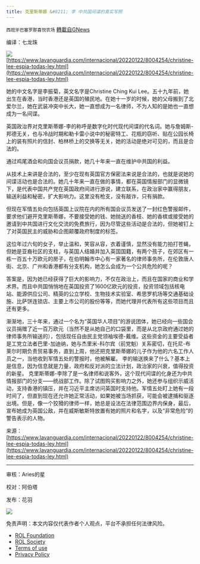 ```yaml
---
title: 克里斯蒂娜 &#8211; 李 中共国间谍的真实写照
---
```

`西班牙巴塞罗那喜悦农场` [轉載自GNews](https://gnews.org/zh-hans/1902343/)

编译：七龙珠

![](https://assets.gnews.org/wp-content/uploads/2022/01/61eb1fbe3d88f.r_d.3492-1720-1700.jpeg)[https://www.lavanguardia.com/internacional/20220122/8004254/christine-lee-espia-todas-ley.html](https://www.lavanguardia.com/internacional/20220122/8004254/christine-lee-espia-todas-ley.html)

她的中文名字是李振菊，英文名字是Christine Ching Kui Lee。五十九年前，她出生在香港，当时香港还是英国的殖民地。在她十一岁的时候，她的父母搬到了北爱尔兰，她在武装冲突中长大，她一直想成为一名律师，不为人知的是她也一直想成为一名间谍。

英国政治界对克里斯蒂娜-李的称呼是数字化时代现代间谍的代名词。她与詹姆斯-邦德无关，也与冷战时期和勒卡雷小说中的秘密特工、花瓶的窃听、贴在公园长椅上的装有照片的信封、柏林桥上的交换等无关，她的活动是绝对可见的，而且是合法的。

通过鸡尾酒会和向国会议员捐款，她几十年来一直在维护中共国的利益。

从技术上来讲是合法的，至少在现有英国官方保密法来说是合法的，也就是说她的间谍活动也是合法的。她几十年来一直在做的事情，都在英国情报部门的显微镜下，是代表中国共产党在英国政府间进行游说，建立联系，在政治家中赢得朋友，输送利益和秘密，扩大影响力。这里没有枪支，没有敲诈，只有捐款。

但现在军情五处向包括英国上议院在内的所有国会议员发送了一封红色警报邮件，要求他们避开克里斯蒂娜，不要接受她的钱、她抛送的香枝、她的香槟或接受她的邀请到中共国进行文化交流的免费旅行，因为尽管这些活动是合法的，但她被钉上了对英国民主的威胁和企图颠覆政府制度的标签。

这位年过六旬的女子，举止温和，笑容从容，衣着谨慎，显然没有能力拍打苍蝇，但她是亚裔社区的支柱，与英国人结婚并加入英国国籍，有两个孩子，在郊区有一栋一百五十万欧元的房子，在伯明翰市中心有一家著名的律师事务所，在伦敦唐人街、北京、广州和香港都有分支机构，她怎么会成为一个公共危险的呢？

答案是，因为她已经获得了巨大的影响力，不仅在政治上，而且在国家的商业和学术界。而且中共国悄悄地在英国投资了1600亿欧元的投资，投资领域包括核电站、能源供应公司、精英的公立学校、生物技术实验室、希思罗机场等交通基础设施、比萨饼连锁店、主要上市公司的股份等等，而她代理并代表所有这些项目而且还有更多。

渐渐地，三十年来，通过一个名为“英国华人项目”的游说团体，她已经向一些国会议员捐赠了近一百万欧元（当然不是从她自己的口袋里，而是从北京政府通过她的律师事务所输送的），包括现任自由民主党领袖埃德-戴维。这些资金的主要受益者是工党立法者巴里-加迪纳，她与杰里米-科尔宾（前党魁）关系密切，在托尼-布莱尔时期负责贸易事务，直到上周，他还把克里斯蒂娜的儿子作为他的六名工作人员之一，当他收到军情五处的警报时，他被解雇。 李的输送换来了什么？基本上是信息，因为信息就是力量，政府和反对派的立法计划，政治家的兴衰，值得投资的新星。 克里斯蒂娜-李除了是一名律师和说客外，这个现代间谍的化身还为中共情报部门的分支——统战部工作。除了试图购买影响力之外，她还参与组织示威活动，支持香港的镇压，并在习近平主席访问英国时支持他。军情五处盯上她有一段时间了，但直到现在还允许她正常活动，如果她被当场抓获，可能会被逮捕和驱逐出境。但是，像一个狡猾的律师一样，她总是设法在法律范围边界内保身，最后，宣布她成为英国公敌，并在威斯敏斯特放置有她的照片和名字，以及“非常危险”的警告表示的人物。

来源：
[https://www.lavanguardia.com/internacional/20220122/8004254/christine-lee-espia-todas-ley.html](https://www.lavanguardia.com/internacional/20220122/8004254/christine-lee-espia-todas-ley.html)

* * *

审核：Aries的星

校对：阿伯塔

发布：花羽

![](https://assets.gnews.org/wp-content/uploads/2022/01/GNEWS_CH.-1-3-3.jpeg)

 

免责声明：本文内容仅代表作者个人观点，平台不承担任何法律风险。

- [ROL Foundation](https://rolfoundation.org/)
- [ROL Society](https://rolsociety.org/)
- [Terms of use](https://gnews.org/terms-of-use-3/)
- [Privacy Policy](https://gnews.org/privacy-policy/)
